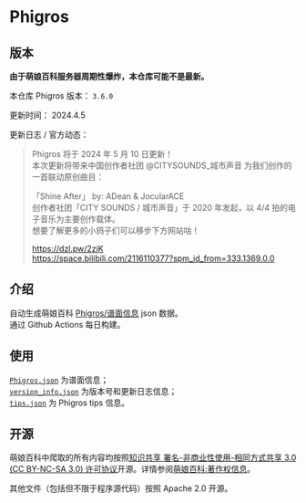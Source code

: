 # Phigros

## 版本

**由于萌娘百科服务器周期性爆炸，本仓库可能不是最新。**

本仓库 Phigros 版本： <!-- begin Phigros version --> `3.6.0` <!-- end Phigros version -->

更新时间： <!-- begin Phigros time --> 2024.4.5 <!-- end Phigros time -->

更新日志 / 官方动态：
<!-- begin Phigros log -->
> Phigros 将于 2024 年 5 月 10 日更新！  
> 本次更新将带来中国创作者社团 @CITYSOUNDS_城市声音 为我们创作的一首联动原创曲目：  
>   
> 「Shine After」 by: ADean & JocularACE  
> 创作者社团「CITY SOUNDS / 城市声音」于 2020 年发起，以 4/4 拍的电子音乐为主要创作载体。  
> 想要了解更多的小鸽子们可以移步下方网站咕！  
>   
> https://dzl.pw/2zjK  
> https://space.bilibili.com/2116110377?spm_id_from=333.1369.0.0  
<!-- end Phigros log -->

## 介绍

自动生成萌娘百科 [Phigros/谱面信息](https://mzh.moegirl.org.cn/Phigros/谱面信息) json 数据。  
通过 Github Actions 每日构建。

## 使用

[`Phigros.json`](https://ssmzhn.github.io/Phigros/Phigros.json) 为谱面信息；  
[`version_info.json`](https://ssmzhn.github.io/Phigros/version_info.json) 为版本号和更新日志信息；  
[`tips.json`](https://ssmzhn.github.io/Phigros/tips.json) 为 Phigros tips 信息。

## 开源
萌娘百科中爬取的所有内容均按照[知识共享 署名-非商业性使用-相同方式共享 3.0 (CC BY-NC-SA 3.0) 许可协议](https://creativecommons.org/licenses/by-nc-sa/3.0/cn/)开源。详情参阅[萌娘百科:著作权信息](https://mzh.moegirl.org.cn/%E8%90%8C%E5%A8%98%E7%99%BE%E7%A7%91:%E8%91%97%E4%BD%9C%E6%9D%83%E4%BF%A1%E6%81%AF)。

其他文件（包括但不限于程序源代码）按照 Apache 2.0 开源。
